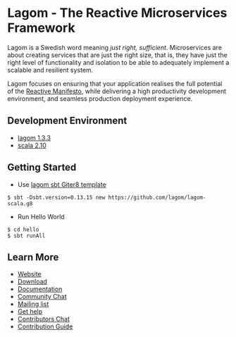 # Lagom - The Reactive Microservices Framework

Lagom is a Swedish word meaning *just right, sufficient*. Microservices are about creating services that are just the right size, that is, they have just the right level of functionality and isolation to be able to adequately implement a scalable and resilient system.

Lagom focuses on ensuring that your application realises the full potential of the [Reactive Manifesto](http://reactivemanifesto.org), while delivering a high productivity development environment, and seamless production deployment experience.

## Development Environment
* [lagom 1.3.3](https://www.lagomframework.com) 
* [scala 2.10](http://www.scala-lang.org/)

## Getting Started 
 
- Use [lagom sbt Giter8 template](https://github.com/lagom/lagom-scala.g8/)
```
$ sbt -Dsbt.version=0.13.15 new https://github.com/lagom/lagom-scala.g8
```

- Run Hello World
```
$ cd hello
$ sbt runAll
```

## Learn More

* [Website](https://www.lagomframework.com)
* [Download](https://www.lagomframework.com/download.html)
* [Documentation](https://www.lagomframework.com/documentation)
* [Community Chat](https://gitter.im/lagom/lagom)
* [Mailing list](https://groups.google.com/forum/#!forum/lagom-framework)
* [Get help](https://stackoverflow.com/questions/ask?tags=lagom)
* [Contributors Chat](https://gitter.im/lagom/contributors)
* [Contribution Guide](CONTRIBUTING.md)




